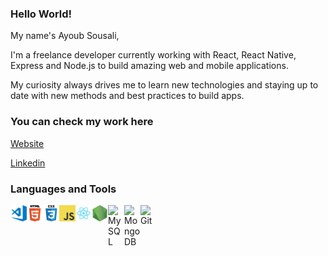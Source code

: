 ### Hello World!

My name's Ayoub Sousali,

I'm a freelance developer currently working with React, React Native, Express and Node.js to build amazing web and mobile applications.

My curiosity always drives me to learn new technologies and staying up to date with new methods and best practices to build apps.

### You can check my work here

[Website](https://www.ayoubsousali.com/)

[Linkedin](https://www.linkedin.com/in/ayoubsousali1/)

### Languages and Tools

[<img align="left" alt="Visual Studio Code" width="26px" src="https://raw.githubusercontent.com/github/explore/80688e429a7d4ef2fca1e82350fe8e3517d3494d/topics/visual-studio-code/visual-studio-code.png" />]()
[<img align="left" alt="HTML5" width="26px" src="https://raw.githubusercontent.com/github/explore/80688e429a7d4ef2fca1e82350fe8e3517d3494d/topics/html/html.png" />]()
[<img align="left" alt="CSS3" width="26px" src="https://raw.githubusercontent.com/github/explore/80688e429a7d4ef2fca1e82350fe8e3517d3494d/topics/css/css.png" />]()
[<img align="left" alt="JavaScript" width="26px" src="https://raw.githubusercontent.com/github/explore/80688e429a7d4ef2fca1e82350fe8e3517d3494d/topics/javascript/javascript.png" />]()
[<img align="left" alt="React" width="26px" src="https://raw.githubusercontent.com/github/explore/80688e429a7d4ef2fca1e82350fe8e3517d3494d/topics/react/react.png" />]()

[<img align="left" alt="Node.js" width="26px" src="https://raw.githubusercontent.com/github/explore/80688e429a7d4ef2fca1e82350fe8e3517d3494d/topics/nodejs/nodejs.png" />]()

[<img align="left" alt="MySQL" width="26px" src="https://cdn.iconscout.com/icon/free/png-512/mysql-19-1174939.png" />]()
[<img align="left" alt="MongoDB" width="26px" src="https://img.icons8.com/color/452/mongodb.png" />]()
[<img align="left" alt="Git" width="26px" src="https://upload.wikimedia.org/wikipedia/commons/thumb/3/3f/Git_icon.svg/1024px-Git_icon.svg.png" />]()
